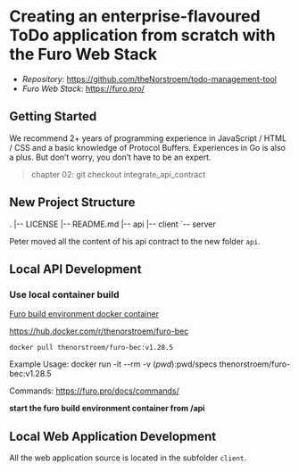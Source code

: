 # Creating an enterprise-flavoured ToDo application from scratch with the Furo Web Stack

- _Repository_: https://github.com/theNorstroem/todo-management-tool
- _Furo Web Stack_: https://furo.pro/

## Getting Started
We recommend 2+ years of programming experience in JavaScript / HTML / CSS and a basic knowledge of Protocol Buffers. Experiences in Go is also a plus. But don’t worry, you don’t have to be an expert.

> chapter 02: git checkout integrate_api_contract
 
## New Project Structure
.
|-- LICENSE
|-- README.md
|-- api
|-- client
`-- server

Peter moved all the content of his api contract to the new folder `api`.

## Local API Development

### Use local container build
[Furo build environment docker container](https://github.com/theNorstroem/furoBEC)

https://hub.docker.com/r/thenorstroem/furo-bec

```shell script
docker pull thenorstroem/furo-bec:v1.28.5
```

Example Usage: docker run -it --rm -v $(pwd):$pwd/specs thenorstroem/furo-bec:v1.28.5

Commands: https://furo.pro/docs/commands/

**start the furo build environment container from /api**

## Local Web Application Development
All the web application source is located in the subfolder `client`.

